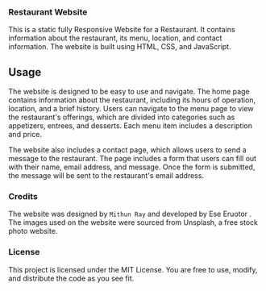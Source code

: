 ### Restaurant Website
This is a static fully Responsive Website for a Restaurant. It contains information about the restaurant, its menu, location, and contact information. The website is built using HTML, CSS, and JavaScript.


## Usage
The website is designed to be easy to use and navigate. The home page contains information about the restaurant, including its hours of operation, location, and a brief history. Users can navigate to the menu page to view the restaurant's offerings, which are divided into categories such as appetizers, entrees, and desserts. Each menu item includes a description and price.

The website also includes a contact page, which allows users to send a message to the restaurant. The page includes a form that users can fill out with their name, email address, and message. Once the form is submitted, the message will be sent to the restaurant's email address.

### Credits
The website was designed by `Mithun Ray` and developed by Ese Eruotor . The images used on the website were sourced from Unsplash, a free stock photo website.

### License
This project is licensed under the MIT License. You are free to use, modify, and distribute the code as you see fit.
